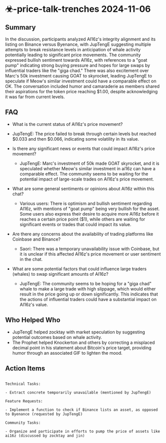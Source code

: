 # ☣-price-talk-trenches 2024-11-06

## Summary
 In the discussion, participants analyzed AI16z's integrity alignment and its listing on Binance versus Byenance, with JupTengE suggesting multiple attempts to break resistance levels in anticipation of whale activity potentially leading to significant price movements. The community expressed bullish sentiment towards AI16z, with references to a "goat pump" indicating strong buying pressure and hopes for large swaps by influential traders like the "giga chad." There was also excitement over Marc's 50k investment causing GOAT to skyrocket, leading JupTengE to speculate if Meow's similar investment could have a comparable effect on OK. The conversation included humor and camaraderie as members shared their aspirations for the token price reaching $1.00, despite acknowledging it was far from current levels.

## FAQ
 - What is the current status of AI16z's price movement?
  - JupTengE: The price failed to break through certain levels but reached $0.033 and then $0.066, indicating some volatility in its value.

- Is there any significant news or events that could impact AI16z's price movement?
  - JupTengE: Marc's investment of 50k made GOAT skyrocket, and it is speculated whether Meow's similar investment in ai16z can have a comparable effect. The community seems to be waiting for the potential impact of large-scale trades on AI16z's price movement.

- What are some general sentiments or opinions about AI16z within this chat?
  - Various users: There is optimism and bullish sentiment regarding AI16z, with mentions of "goat pump" being very bullish for the asset. Some users also express their desire to acquire more AI16z before it reaches a certain price point ($1), while others are waiting for significant events or trades that could impact its value.

- Are there any concerns about the availability of trading platforms like Coinbase and Binance?
  - Saori: There was a temporary unavailability issue with Coinbase, but it is unclear if this affected AI16z's price movement or user sentiment in the chat.

- What are some potential factors that could influence large traders (whales) to swap significant amounts of AI16z?
  - JupTengE: The community seems to be hoping for a "giga chad" whale to make a large trade with high slippage, which would either result in the price going up or down significantly. This indicates that the actions of influential traders could have a substantial impact on AI16z's value.

## Who Helped Who
 - JupTengE helped zocktay with market speculation by suggesting potential outcomes based on whale activity.
- The Prophet helped Knockerton and others by correcting a misplaced decimal point in his statement about Bitcoin's price target, providing humor through an associated GIF to lighten the mood.

## Action Items
 ```

Technical Tasks:

- Extract concrete temporarily unavailable (mentioned by JupTengE)

Feature Requests:

- Implement a function to check if Binance lists an asset, as opposed to Byenance (requested by JupTengE)

Community Tasks:

- Organize and participate in efforts to pump the price of assets like ai16z (discussed by zocktay and jin)

```

